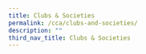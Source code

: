 ```yaml
---
title: Clubs & Societies
permalink: /cca/clubs-and-societies/
description: ""
third_nav_title: Clubs & Societies
---
```

